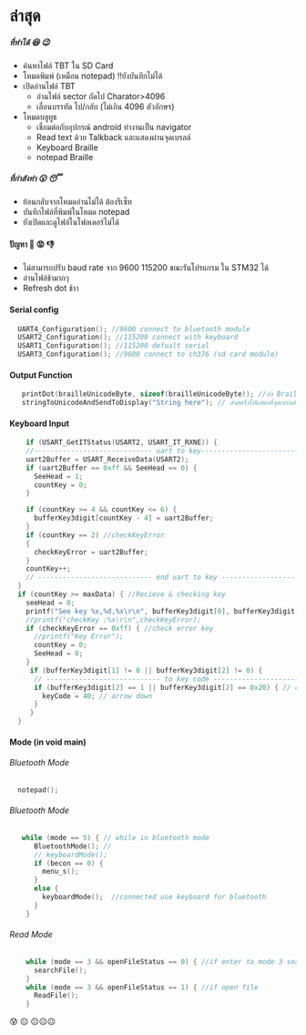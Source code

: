 # ล่าสุด


##### ที่ทำได้ :satisfied: :wink:

  - ค้นหาไฟล์ TBT ใน SD Card
  - โหมดพิมพ์ (เหมือน notepad) !!ยังบันทึกไม่ได้
  - เปิดอ่านไฟล์ TBT 
    -  อ่านไฟล์ sector ถัดไป Charator>4096 
    - เลื่อนบรรทัด ไป/กลับ (ไม่เกิน 4096 ตัวอักษร)
  - โหมดบลูทูธ
    - เชื่อมต่อกับอุปกรณ์ android ทำงานเป็น navigator 
    - Read text ด้วย Talkback และแสดงผ่านจุดเบรลล์
    - Keyboard Braille  
    - notepad Braille 
##### ที่กำลังทำ :open_mouth: :sleeping:
  - ย้อนกลับจากโหมดอ่านไม่ได้ ต้องรีเซ็ท
  - บันทึกไฟล์ที่พิมพ์ในโหมด notepad
  - ยังเปิดและดูไฟล์ในโฟลเดอร์ไม่ได้
#### ปัญหา :grimacing: :rage: :thumbsdown:
  - ไม่สามารถปรับ baud rate จาก 9600 115200 ขณะรันโปรแกรม ใน STM32 ได้
  - อ่านไฟล์ช้ามากๆ
  - Refresh dot ช้าา
  



#### Serial config 
```c
  UART4_Configuration(); //9600 connect to bluetooth module
  USART2_Configuration(); //115200 connect with keyboard
  USART1_Configuration(); //115200 defualt serial
  USART3_Configuration(); //9600 connect to ch376 (sd card module)
```

#### Output Function
```c
   printDot(brailleUnicodeByte, sizeof(brailleUnicodeByte)); //ส่ง Braille unicode ไปแสดงที่จุดเบรลล์
   stringToUnicodeAndSendToDisplay("String here"); // ส่งสตริงไปแสดงที่จุดเบรลล์
```
#### Keyboard Input 
```c
    if (USART_GetITStatus(USART2, USART_IT_RXNE)) {
    //----------------------------- uart to key--------------------------------
    uart2Buffer = USART_ReceiveData(USART2);                                //-
    if (uart2Buffer == 0xff && SeeHead == 0) {                              //-
      SeeHead = 1;                                                          //-
      countKey = 0;                                                         //-
    }                                                                       //-

    if (countKey >= 4 && countKey <= 6) {                                   //-
      bufferKey3digit[countKey - 4] = uart2Buffer;                          //-
    }
    if (countKey == 2) //checkKeyError
    {
      checkKeyError = uart2Buffer;
    }
    countKey++;
    // ---------------------------- end uart to key ----------------------------
  }
  if (countKey >= maxData) { //Recieve & checking key
    seeHead = 0;
    printf("See key %x,%d,%x\r\n", bufferKey3digit[0], bufferKey3digit[1], bufferKey3digit[2]);
    //printf("checkKey :%x\r\n",checkKeyError);
    if (checkKeyError == 0xff) { //check error key
      //printf("Key Error");
      countKey = 0;
      SeeHead = 0;
    }
     if (bufferKey3digit[1] != 0 || bufferKey3digit[2] != 0) {
      // ---------------------------- to key code -----------------------------
      if (bufferKey3digit[2] == 1 || bufferKey3digit[2] == 0x20) { // check key array mapping to 'keyCode'
        keyCode = 40; // arrow down
      }
     }
  }
```
#### Mode (in void main)
###### Bluetooth Mode
```c
  notepad();
```
###### Bluetooth Mode
```c
   while (mode == 5) { // while in bluetooth mode
      BluetoothMode(); // 
      // keyboardMode();
      if (becon == 0) { 
        menu_s();
      }
      else {
        keyboardMode();  //connected use keyboard for bluetooth
      }
    }
```
###### Read Mode
```c
    while (mode == 3 && openFileStatus == 0) { //if enter to mode 3 search file and display
      searchFile();
    }
    while (mode == 3 && openFileStatus == 1) { //if open file 
      ReadFile();
    }
```

:cold_sweat: :neutral_face: :neutral_face::neutral_face::neutral_face:
